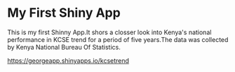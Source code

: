 # My First Shiny App

This is my first Shinny App.It shors a closser look into Kenya's national performance in KCSE trend for a period of five years.The data was collected by Kenya National Bureau Of Statistics.

https://georgeapp.shinyapps.io/kcsetrend
